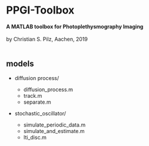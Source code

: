
# PPGI-Toolbox
<b>A MATLAB toolbox for Photoplethysmography Imaging</b><br>
<br>
by Christian S. Pilz, Aachen, 2019<br>
<br>

## models

- diffusion process/
  - diffusion_process.m
  - track.m
  - separate.m

- stochastic_oscillator/
  - simulate_periodic_data.m
  - simulate_and_estimate.m
  - lti_disc.m

